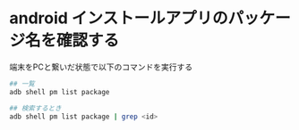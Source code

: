 # android インストールアプリのパッケージ名を確認する
端末をPCと繋いだ状態で以下のコマンドを実行する
```sh
## 一覧
adb shell pm list package

## 検索するとき
adb shell pm list package | grep <id>
```
